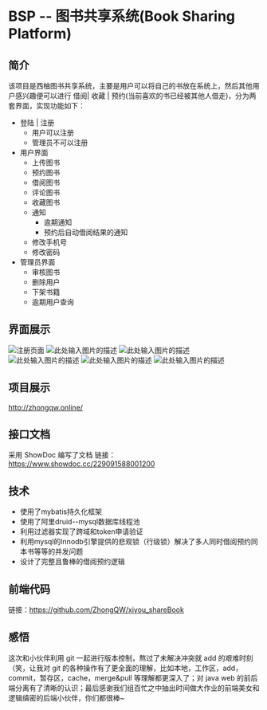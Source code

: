 # BSP -- 图书共享系统(Book Sharing Platform)

## 简介
该项目是西柚图书共享系统，主要是用户可以将自己的书放在系统上，然后其他用户感兴趣便可以进行 借阅| 收藏 | 预约(当前喜欢的书已经被其他人借走)，分为两套界面，实现功能如下：

- 登陆 | 注册
  - 用户可以注册
  - 管理员不可以注册
- 用户界面
  - 上传图书
  - 预约图书
  - 借阅图书
  - 评论图书
  - 收藏图书
  - 通知
    - 逾期通知
    - 预约后自动借阅结果的通知
  - 修改手机号
  - 修改密码
- 管理员界面
  - 审核图书
  - 删除用户
  - 下架书籍
  - 逾期用户查询

## 界面展示
![注册页面][1]
![此处输入图片的描述][2]
![此处输入图片的描述][3]
![此处输入图片的描述][4]
![此处输入图片的描述][5]
![此处输入图片的描述][6]

## 项目展示
http://zhongqw.online/

## 接口文档
采用 ShowDoc 编写了文档
链接：https://www.showdoc.cc/229091588001200

## 技术
- 使用了mybatis持久化框架
- 使用了阿里druid--mysql数据库线程池
- 利用过滤器实现了跨域和token申请验证
- 利用mysql的Innodb引擎提供的悲观锁（行级锁）解决了多人同时借阅预约同本书等等的并发问题
- 设计了完整且鲁棒的借阅预约逻辑

## 前端代码
链接：https://github.com/ZhongQW/xiyou_shareBook

## 感悟
这次和小伙伴利用 git 一起进行版本控制，熬过了未解决冲突就 add 的艰难时刻（笑，让我对 git 的各种操作有了更全面的理解，比如本地，工作区，add，commit，暂存区，cache，merge&pull 等理解都更深入了；对 java web 的前后端分离有了清晰的认识；最后感谢我们组百忙之中抽出时间做大作业的前端美女和逻辑缜密的后端小伙伴，你们都很棒~


  [1]:https://img2018.cnblogs.com/blog/1199740/201812/1199740-20181219220532240-829856476.png
  [2]:https://s2.ax1x.com/2019/06/14/V4rFVx.png
  [3]:https://s2.ax1x.com/2019/06/14/V4yA3D.png
  [4]:https://s2.ax1x.com/2019/06/14/V4y1C8.png
  [5]:https://s2.ax1x.com/2019/06/14/V4ytDs.png
  [6]:https://s2.ax1x.com/2019/06/14/V4yRV1.png


